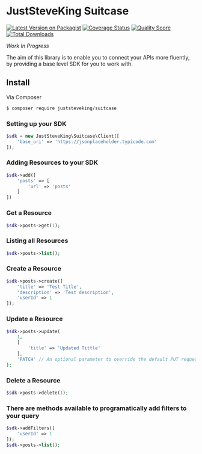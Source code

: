 # JustSteveKing Suitcase

[![Latest Version on Packagist][ico-version]][link-packagist]
[![Coverage Status][ico-scrutinizer]][link-scrutinizer]
[![Quality Score][ico-code-quality]][link-code-quality]
[![Total Downloads][ico-downloads]][link-downloads]

*Work In Progress*

The aim of this library is to enable you to connect your APIs more fluently, by providing a base level SDK for you to work with.

## Install

Via Composer

```bash
$ composer require juststeveking/suitcase
```

### Setting up your SDK

```php
$sdk = new JustSteveKing\Suitcase\Client([
    'base_uri' => 'https://jsonplaceholder.typicode.com'
]);
```

### Adding Resources to your SDK

```php
$sdk->add([
    'posts' => [
        'url' => 'posts'
    ]
])
```

### Get a Resource

```php
$sdk->posts->get(1);
```

### Listing all Resources

```php
$sdk->posts->list();
```

### Create a Resource

```php
$sdk->posts->create([
    'title' => 'Test Title',
    'description' => 'Test description',
    'userId' => 1
]);
```

### Update a Resource

```php
$sdk->posts->update(
    1,
    [
        'title' => 'Updated Tittle'
    ],
    'PATCH' // An optional parameter to override the default PUT request
);
```

### Delete a Resource

```php
$sdk->posts->delete(1);
```

### There are methods available to programatically add filters to your query

```php
$sdk->addFilters([
    'userId' => 1
]);
$sdk->posts->list();
```


[ico-version]: https://img.shields.io/packagist/v/juststeveking/suitcase.svg?style=flat-square
[ico-scrutinizer]: https://img.shields.io/scrutinizer/coverage/g/JustSteveKing/Suitcase.svg?style=flat-square
[ico-code-quality]: https://img.shields.io/scrutinizer/g/JustSteveKing/Suitcase.svg?style=flat-square
[ico-downloads]: https://img.shields.io/packagist/dt/juststeveking/suitcase.svg?style=flat-square

[link-packagist]: https://packagist.org/packages/juststeveking/suitcase
[link-scrutinizer]: https://scrutinizer-ci.com/g/JustSteveKing/Suitcase/code-structure
[link-code-quality]: https://scrutinizer-ci.com/g/JustSteveKing/Suitcase/
[link-downloads]: https://packagist.org/packages/juststeveking/suitcase
[link-author]: https://github.com/JustSteveKing
